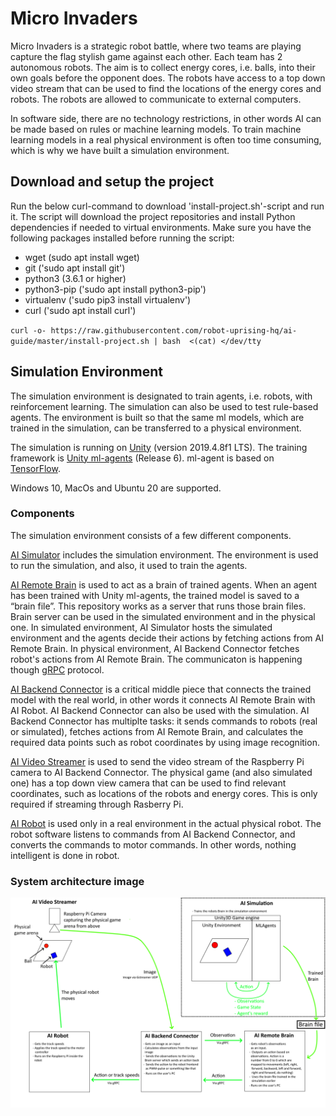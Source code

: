 # Micro Invaders

Micro Invaders is a strategic robot battle, where two teams are playing capture the flag stylish game against each other. Each team has 2 autonomous robots. The aim is to collect energy cores, i.e. balls, into their own goals before the opponent does. The robots have access to a top down video stream that can be used to find the locations of the energy cores and robots. The robots are allowed to communicate to external computers.

In software side, there are no technology restrictions, in other words AI can be made based on rules or machine learning models. To train machine learning models in a real physical environment is often too time consuming, which is why we have built a simulation environment.

## Download and setup the project
Run the below curl-command to download 'install-project.sh'-script and run it. The script will download the project repositories and install Python dependencies if needed to virtual environments. Make sure you have the following packages installed before running the script:
- wget        (sudo apt install wget)
- git         ('sudo apt install git')
- python3     (3.6.1 or higher)
- python3-pip ('sudo apt install python3-pip')
- virtualenv  ('sudo pip3 install virtualenv')
- curl	      ('sudo apt install curl')

`curl -o- https://raw.githubusercontent.com/robot-uprising-hq/ai-guide/master/install-project.sh | bash  <(cat) </dev/tty`

## Simulation Environment

The simulation environment is designated to train agents, i.e. robots, with reinforcement learning. The simulation can also be used to test rule-based agents. The environment is built so that the same ml models, which are trained in the simulation, can be transferred to a physical environment.

The simulation is running on [Unity](https://unity.com/) (version 2019.4.8f1 LTS). The training framework is [Unity ml-agents](https://github.com/Unity-Technologies/ml-agents) (Release 6). ml-agent is based on [TensorFlow](https://www.tensorflow.org/). 

Windows 10, MacOs and Ubuntu 20 are supported.


### Components

The simulation environment consists of a few different components.

[AI Simulator](https://github.com/robot-uprising-hq/ai-simulator) includes the simulation environment. The environment is used to run the simulation, and also, it used to train the agents.

[AI Remote Brain](https://github.com/robot-uprising-hq/ai-remote-brain) is used to act as a brain of trained agents. When an agent has been trained with Unity ml-agents, the trained model is saved to a “brain file”. This repository works as a server that runs those brain files. Brain server can be used in the simulated environment and in the physical one. In simulated environment, AI Simulator hosts the simulated environment and the agents decide their actions by fetching actions from AI Remote Brain. In physical environment, AI Backend Connector fetches robot's actions from AI Remote Brain. The communicaton is happening though [gRPC](https://grpc.io/) protocol.

[AI Backend Connector](https://github.com/robot-uprising-hq/ai-backend-connector) is a critical middle piece that connects the trained model with the real world, in other words it connects AI Remote Brain with AI Robot. AI Backend Connector can also be used with the simulation. AI Backend Connector has multiplte tasks: it sends commands to robots (real or simulated), fetches actions from AI Remote Brain, and calculates the required data points such as robot coordinates by using image recognition.

[AI Video Streamer](https://github.com/robot-uprising-hq/ai-video-streamer) is used to send the video stream of the Raspberry Pi camera to AI Backend Connector. The physical game (and also simulated one) has a top down view camera that can be used to find relevant coordinates, such as locations of the robots and energy cores. This is only required if streaming through Rasberry Pi. 

[AI Robot](https://github.com/robot-uprising-hq/ai-robot) is used only in a real environment in the actual physical robot. The robot software listens to commands from AI Backend Connector, and converts the commands to motor commands. In other words, nothing intelligent is done in robot.


### System architecture image
![system-architecture](system-architecture.png)
